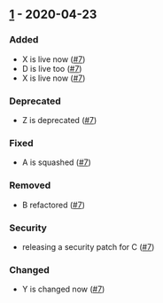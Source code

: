 ## [1](1) - 2020-04-23
### Added
-  X is live now ([#7](https://github.com/MatthewLaFalce/.dotfiles/pull/7))
-  D is live too ([#7](https://github.com/MatthewLaFalce/.dotfiles/pull/7))
-  X is live now ([#7](https://github.com/MatthewLaFalce/.dotfiles/pull/7))

### Deprecated
-  Z is deprecated ([#7](https://github.com/MatthewLaFalce/.dotfiles/pull/7))

### Fixed
-  A is squashed  ([#7](https://github.com/MatthewLaFalce/.dotfiles/pull/7))

### Removed
-  B refactored ([#7](https://github.com/MatthewLaFalce/.dotfiles/pull/7))

### Security
-  releasing a security patch for C ([#7](https://github.com/MatthewLaFalce/.dotfiles/pull/7))

### Changed
-  Y is changed now ([#7](https://github.com/MatthewLaFalce/.dotfiles/pull/7))



